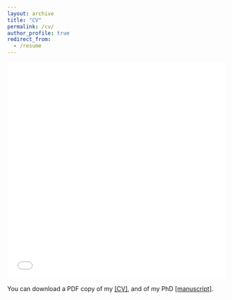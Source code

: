 ```yaml
---
layout: archive
title: "CV"
permalink: /cv/
author_profile: true
redirect_from:
  - /resume
---
```


<iframe src="/files/pdf/resume_elias_ramzi.pdf" width="100%" height="500" frameborder="no" border="0" marginwidth="0" marginheight="0"></iframe>

You can download a PDF copy of my [[CV]](https://elias-ramzi.github.io/files/pdf/resume_elias_ramzi.pdf), and of my PhD [[manuscript]](https://elias-ramzi.github.io/files/pdf/manuscrit_these_elias_ramzi_final.pdf).
